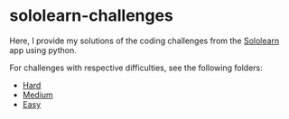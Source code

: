 # sololearn-challenges
Here, I provide my solutions of the coding challenges from the [Sololearn](https://www.sololearn.com/) app using python.

For challenges with respective difficulties, see the following folders:
- [Hard](Hard)
- [Medium](Medium)
- [Easy](Easy)

